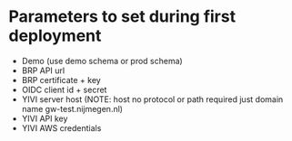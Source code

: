 # Parameters to set during first deployment

- Demo (use demo schema or prod schema)
- BRP API url
- BRP certificate + key
- OIDC client id + secret
- YIVI server host (NOTE: host no protocol or path required just domain name gw-test.nijmegen.nl)
- YIVI API key
- YIVI AWS credentials